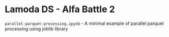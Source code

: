 # Lamoda DS - Alfa Battle 2

`parallel-parquet-processing.ipynb` - A minimal example of parallel parquet processing using joblib library

